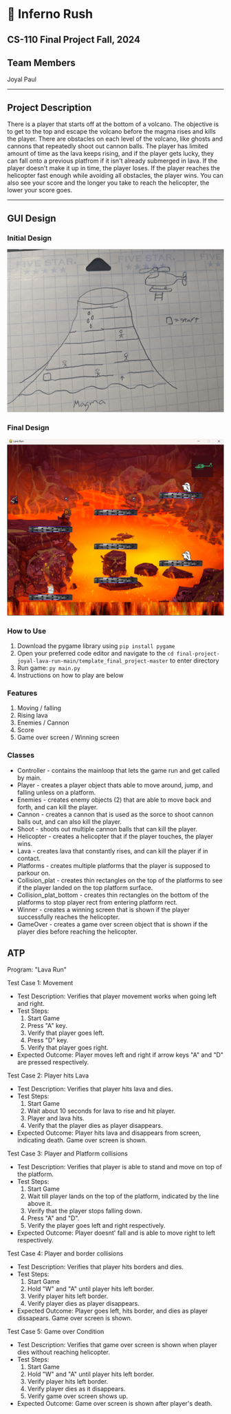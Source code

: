 # 🌋 Inferno Rush
## CS-110 Final Project Fall, 2024 

## Team Members

Joyal Paul

*** 

## Project Description

There is a player that starts off at the bottom of a volcano. The objective is to get to the top and escape the volcano before the magma rises and kills the player. There are obstacles on each level of the volcano, like ghosts and cannons that repeatedly shoot out cannon balls. 
The player has limited amount of time as the lava keeps rising, and if the player gets lucky, they can fall onto a previous platfrom if it isn't already submerged in lava. If the player doesn't make it up in time, the player loses. If the player reaches the helicopter fast enough while avoiding all obstacles, the player wins. You can also see your score and the longer you take to reach the helicopter, the lower your score goes. 

***    

## GUI Design

### Initial Design

![Lava Run GUI](https://github.com/Joyal11Paul/projects/raw/main/Lava_Run%20-%20CS_110/template_final_project-master/assets/gui_original.jpg)

### Final Design

![Lava Run Final GUI](https://github.com/Joyal11Paul/projects/raw/main/Lava_Run%20-%20CS_110/template_final_project-master/assets/gui_final.png)

### How to Use

1. Download the pygame library using `pip install pygame`
2. Open your preferred code editor and navigate to the `cd final-project-joyal-lava-run-main/template_final_project-master` to enter directory
4. Run game: `py main.py`
5. Instructions on how to play are below

### Features

1. Moving / falling 
2. Rising lava
3. Enemies / Cannon
4. Score
5. Game over screen / Winning screen 

### Classes

- Controller - contains the mainloop that lets the game run and get called by main.
- Player - creates a player object thats able to move around, jump, and falling unless on a platform. 
- Enemies - creates enemy objects (2) that are able to move back and forth, and can kill the player.
- Cannon - creates a cannon that is used as the sorce to shoot cannon balls out, and can also kill the player.
- Shoot - shoots out multiple cannon balls that can kill the player.
- Helicopter - creates a helicopter that if the player touches, the player wins.
- Lava - creates lava that constantly rises, and can kill the player if in contact.
- Platforms - creates multiple platforms that the player is supposed to parkour on.
- Collision_plat - creates thin rectangles on the top of the platforms to see if the player landed on the top platform surface.
- Collision_plat_bottom - creates thin rectangles on the bottom of the platforms to stop player rect from entering platform rect.
- Winner - creates a winning screen that is shown if the player successfully reaches the helicopter. 
- GameOver - creates a game over screen object that is shown if the player dies before reaching the helicopter. 

## ATP
Program: "Lava Run"

Test Case 1: Movement
 - Test Description: Verifies that player movement works when going left and right.
 - Test Steps:
    1. Start Game
    2. Press "A" key.
    3. Verify that player goes left.
    4. Press "D" key.
    5. Verify that player goes right. 
 - Expected Outcome: Player moves left and right if arrow keys "A" and "D" are pressed respectively.  

Test Case 2: Player hits Lava
 - Test Description: Verifies that player hits lava and dies. 
 - Test Steps:
    1. Start Game
    2. Wait about 10 seconds for lava to rise and hit player.
    3. Player and lava hits.
    4. Verify that the player dies as player disappears.
 - Expected Outcome: Player hits lava and disappears from screen, indicating death. Game over screen is shown. 

Test Case 3: Player and Platform collisions
 - Test Description: Verifies that player is able to stand and move on top of the platform.
 - Test Steps:
    1. Start Game
    2. Wait till player lands on the top of the platform, indicated by the line above it.
    3. Verify that the player stops falling down. 
    4. Press "A" and "D".
    5. Verify the player goes left and right respectively. 
 - Expected Outcome: Player doesnt' fall and is able to move right to left respectively. 

Test Case 4: Player and border collisions
 - Test Description: Verifies that player hits borders and dies. 
 - Test Steps:
    1. Start Game
    2. Hold "W" and "A" until player hits left border.
    3. Verify player hits left border. 
    4. Verify player dies as player disappears.  
 - Expected Outcome: Player goes left, hits border, and dies as player dissapears. Game over screen is shown. 

Test Case 5: Game over Condition
 - Test Description: Verifies that game over screen is shown when player dies without reaching helicopter. 
 - Test Steps:
    1. Start Game
    2. Hold "W" and "A" until player hits left border.
    3. Verify player hits left border. 
    4. Verify player dies as it disappears.
    5. Verify game over screen shows up.  
 - Expected Outcome: Game over screen is shown after player's death. 

